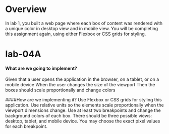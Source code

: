 # Overview
In lab 1, you built a web page where each box of content was rendered with a unique color in desktop view and in mobile view. You will be completing this assignment again, using either Flexbox or CSS grids for styling.

# lab-04A

#### What are we going to implement?
Given that a user opens the application in the browser, on a tablet, or on a mobile device
When the user changes the size of the viewport
Then the boxes should scale proportionally and change colors

####How are we implementing it?
Use Flexbox or CSS grids for styling this application.
Use relative units so the elements scale proportionally when the viewport dimensions change.
Use at least two breakpoints and change the background colors of each box. There should be three possible views: desktop, tablet, and mobile device. You may choose the exact pixel values for each breakpoint.
